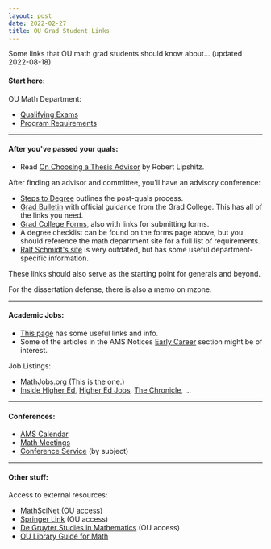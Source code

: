 ```yaml
---
layout: post
date: 2022-02-27
title: OU Grad Student Links
---
```


Some links that OU math grad students should know about... (updated 2022-08-18)

#### Start here:

OU Math Department:
* [Qualifying Exams](https://math.ou.edu/graduate/quals)
* [Program Requirements](https://math.ou.edu/graduate/grad_rules)

---

#### After you've passed your quals:
* Read [On Choosing a Thesis Advisor](https://www.ams.org/journals/notices/201902/rnoti-p191.pdf) by Robert Lipshitz.

After finding an advisor and committee, you'll have an advisory conference:
* [Steps to Degree](https://www.ou.edu/gradcollege/forms-and-policies/steps-to-degree) outlines the post-quals process.
* [Grad Bulletin](https://www.ou.edu/gradcollege/forms-and-policies/graduate-college-bulletin) with official guidance from the Grad College. This has all of the links you need.
* [Grad College Forms](https://www.ou.edu/gradcollege/forms-and-policies/forms), also with links for submitting forms.
* A degree checklist can be found on the forms page above, but you should reference the math department site for a full list of requirements.
* [Ralf Schmidt's site](http://www2.math.ou.edu/~rschmidt/grad/procedures.html) is very outdated, but has some useful department-specific information.

These links should also serve as the starting point for generals and beyond.

For the dissertation defense, there is also a memo on mzone.

---

#### Academic Jobs:
* [This page](https://math.duke.edu/graduate/applying-for-jobs) has some useful links and info.
* Some of the articles in the AMS Notices [Early Career](https://www.ams.org/cgi-bin/notices/amsnotices.pl?article_id=career&article_type=gallery&gallery_type=career) section might be of interest.

Job Listings:
* [MathJobs.org](https://www.mathjobs.org/jobs) (This is the one.)
* [Inside Higher Ed](https://careers.insidehighered.com/), [Higher Ed Jobs](https://www.higheredjobs.com/faculty/), [The Chronicle](https://jobs.chronicle.com/), ...

---

#### Conferences:
* [AMS Calendar](https://www.ams.org/meetings/calendar/mathcal)
* [Math Meetings](https://mathmeetings.net/)
* [Conference Service](https://conference-service.com/conferences/algebra.html) (by subject)

---

#### Other stuff:

Access to external resources:
* [MathSciNet](https://mathscinet-ams-org.ezproxy.lib.ou.edu/mathscinet/index.html) (OU access)
* [Springer Link](https://link-springer-com.ezproxy.lib.ou.edu/) (OU access)
* [De Gruyter Studies in Mathematics](https://www-degruyter-com.ezproxy.lib.ou.edu/serial/gstm-b/html#volumes) (OU access)
* [OU Library Guide for Math](https://guides.ou.edu/math)


